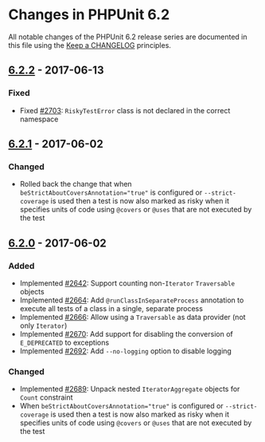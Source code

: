 # Changes in PHPUnit 6.2

All notable changes of the PHPUnit 6.2 release series are documented in this file using the [Keep a CHANGELOG](http://keepachangelog.com/) principles.

## [6.2.2] - 2017-06-13

### Fixed

* Fixed [#2703](https://github.com/sebastianbergmann/phpunit/pull/2703): `RiskyTestError` class is not declared in the correct namespace

## [6.2.1] - 2017-06-02

### Changed

* Rolled back the change that when `beStrictAboutCoversAnnotation="true"` is configured or `--strict-coverage` is used then a test is now also marked as risky when it specifies units of code using `@covers` or `@uses` that are not executed by the test

## [6.2.0] - 2017-06-02

### Added

* Implemented [#2642](https://github.com/sebastianbergmann/phpunit/pull/2642): Support counting non-`Iterator` `Traversable` objects
* Implemented [#2664](https://github.com/sebastianbergmann/phpunit/pull/2664): Add `@runClassInSeparateProcess` annotation to execute all tests of a class in a single, separate process
* Implemented [#2666](https://github.com/sebastianbergmann/phpunit/pull/2666): Allow using a `Traversable` as data provider (not only `Iterator`)
* Implemented [#2670](https://github.com/sebastianbergmann/phpunit/issues/2670): Add support for disabling the conversion of `E_DEPRECATED` to exceptions
* Implemented [#2692](https://github.com/sebastianbergmann/phpunit/issues/2692): Add `--no-logging` option to disable logging

### Changed

* Implemented [#2689](https://github.com/sebastianbergmann/phpunit/pull/2689): Unpack nested `IteratorAggregate` objects for `Count` constraint 
* When `beStrictAboutCoversAnnotation="true"` is configured or `--strict-coverage` is used then a test is now also marked as risky when it specifies units of code using `@covers` or `@uses` that are not executed by the test

[6.2.2]: https://github.com/sebastianbergmann/phpunit/compare/6.2.1...6.2.2
[6.2.1]: https://github.com/sebastianbergmann/phpunit/compare/6.2.0...6.2.1
[6.2.0]: https://github.com/sebastianbergmann/phpunit/compare/6.1...6.2.0

